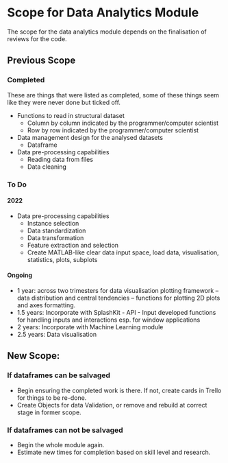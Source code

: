 # Scope for Data Analytics Module

The scope for the data analytics module depends on the finalisation of reviews for the code.

## Previous Scope

### Completed

These are things that were listed as completed, some of these things seem like they were never done
but ticked off.

- Functions to read in structural dataset
  - Column by column indicated by the programmer/computer scientist
  - Row by row indicated by the programmer/computer scientist
- Data management design for the analysed datasets
  - Dataframe
- Data pre-processing capabilities
  - Reading data from files
  - Data cleaning

### To Do

#### 2022

- Data pre-processing capabilities
  - Instance selection
  - Data standardization
  - Data transformation
  - Feature extraction and selection
  - Create MATLAB-like clear data input space, load data, visualisation, statistics, plots, subplots

#### Ongoing

- 1 year: across two trimesters for data visualisation plotting framework – data distribution and
  central tendencies – functions for plotting 2D plots and axes formatting.
- 1.5 years: Incorporate with SplashKit - API - Input developed functions for handling inputs and
  interactions esp. for window applications
- 2 years: Incorporate with Machine Learning module
- 2.5 years: Data visualisation

## New Scope:

### If dataframes can be salvaged

- Begin ensuring the completed work is there. If not, create cards in Trello for things to be
  re-done.
- Create Objects for data Validation, or remove and rebuild at correct stage in former scope.

### If dataframes can not be salvaged

- Begin the whole module again.
- Estimate new times for completion based on skill level and research.
